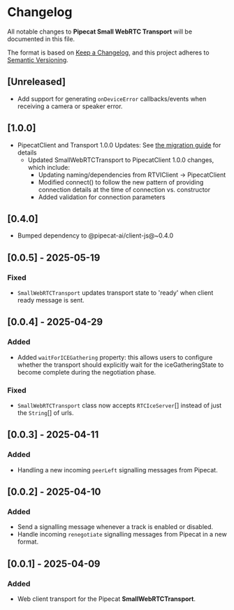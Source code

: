 # Changelog

All notable changes to **Pipecat Small WebRTC Transport** will be documented in this file.

The format is based on [Keep a Changelog](https://keepachangelog.com/en/1.0.0/),
and this project adheres to [Semantic Versioning](https://semver.org/spec/v2.0.0.html).

## [Unreleased]

- Add support for generating `onDeviceError` callbacks/events when receiving a camera or speaker error.

## [1.0.0]

- PipecatClient and Transport 1.0.0 Updates:
  See [the migration guide](https://docs.pipecat.ai/client/js/migration-guide) for details
  - Updated SmallWebRTCTransport to PipecatClient 1.0.0 changes, which include:
    - Updating naming/dependencies from RTVIClient -> PipecatClient
    - Modified connect() to follow the new pattern of providing connection details at the time of connection vs. constructor
    - Added validation for connection parameters

## [0.4.0]

- Bumped dependency to @pipecat-ai/client-js@~0.4.0

## [0.0.5] - 2025-05-19

### Fixed

- `SmallWebRTCTransport` updates transport state to 'ready' when client ready message is sent.

## [0.0.4] - 2025-04-29

### Added

- Added `waitForICEGathering` property: this allows users to configure whether the transport should 
    explicitly wait for the iceGatheringState to become complete during the negotiation phase.

### Fixed

- `SmallWebRTCTransport` class now accepts `RTCIceServer`[] instead of just the `String`[] of urls.

## [0.0.3] - 2025-04-11

### Added

- Handling a new incoming `peerLeft` signalling messages from Pipecat.

## [0.0.2] - 2025-04-10

### Added

- Send a signalling message whenever a track is enabled or disabled.
- Handle incoming `renegotiate` signalling messages from Pipecat in a new format.

## [0.0.1] - 2025-04-09

### Added

- Web client transport for the Pipecat **SmallWebRTCTransport**.
